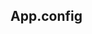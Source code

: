 ## App.config

  <appSettings>
    <add key="account" value="abcd"/>
    <add key="sig" value="****"/>
  </appSettings>